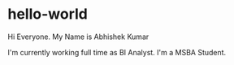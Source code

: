 # hello-world

Hi Everyone. My Name is Abhishek Kumar

I'm currently working full time as BI Analyst. I'm a MSBA Student.
